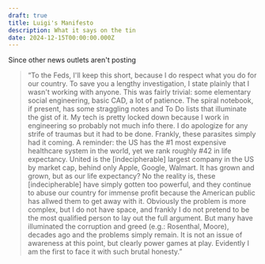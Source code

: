 ```yaml
---
draft: true
title: Luigi's Manifesto
description: What it says on the tin
date: 2024-12-15T00:00:00.000Z
---
```


Since other news outlets aren't posting 

> “To the Feds, I'll keep this short, because I do respect what you do for our country. To save you a lengthy investigation, I state plainly that I wasn't working with anyone. This was fairly trivial: some elementary social engineering, basic CAD, a lot of patience. The spiral notebook, if present, has some straggling notes and To Do lists that illuminate the gist of it. My tech is pretty locked down because I work in engineering so probably not much info there. I do apologize for any strife of traumas but it had to be done. Frankly, these parasites simply had it coming. A reminder: the US has the #1 most expensive healthcare system in the world, yet we rank roughly #42 in life expectancy. United is the \[indecipherable] largest company in the US by market cap, behind only Apple, Google, Walmart. It has grown and grown, but as our life expectancy? No the reality is, these \[indecipherable] have simply gotten too powerful, and they continue to abuse our country for immense profit because the American public has allwed them to get away with it. Obviously the problem is more complex, but I do not have space, and frankly I do not pretend to be the most qualified person to lay out the full argument. But many have illuminated the corruption and greed (e.g.: Rosenthal, Moore), decades ago and the problems simply remain. It is not an issue of awareness at this point, but clearly power games at play. Evidently I am the first to face it with such brutal honesty.”
